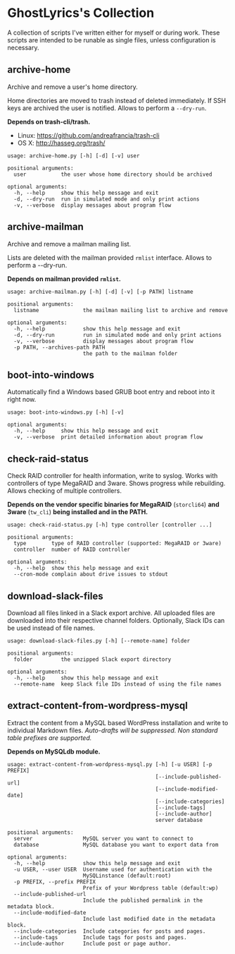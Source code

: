 # GhostLyrics's Collection

A collection of scripts I've written either for myself or during work. These scripts are intended to be runable as single files, unless configuration is necessary.

## archive-home

Archive and remove a user's home directory.

Home directories are moved to trash instead of deleted immediately.
If SSH keys are archived the user is notified.
Allows to perform a `--dry-run`.

**Depends on trash-cli/trash.**

- Linux: https://github.com/andreafrancia/trash-cli  
- OS X: http://hasseg.org/trash/

```none
usage: archive-home.py [-h] [-d] [-v] user

positional arguments:
  user           the user whose home directory should be archived

optional arguments:
  -h, --help     show this help message and exit
  -d, --dry-run  run in simulated mode and only print actions
  -v, --verbose  display messages about program flow
```

## archive-mailman

Archive and remove a mailman mailing list.

Lists are deleted with the mailman provided `rmlist` interface.
Allows to perform a --dry-run.

**Depends on mailman provided `rmlist`.**

```none
usage: archive-mailman.py [-h] [-d] [-v] [-p PATH] listname

positional arguments:
  listname              the mailman mailing list to archive and remove

optional arguments:
  -h, --help            show this help message and exit
  -d, --dry-run         run in simulated mode and only print actions
  -v, --verbose         display messages about program flow
  -p PATH, --archives-path PATH
                        the path to the mailman folder
```

## boot-into-windows

Automatically find a Windows based GRUB boot entry and reboot into it right now.

```none
usage: boot-into-windows.py [-h] [-v]

optional arguments:
  -h, --help     show this help message and exit
  -v, --verbose  print detailed information about program flow
```

## check-raid-status

Check RAID controller for health information, write to syslog. Works with controllers of type MegaRAID and 3ware. Shows progress while rebuilding.  Allows checking of multiple controllers.

**Depends on the vendor specific binaries for MegaRAID** (`storcli64`) **and 3ware** (`tw_cli`) **being installed and in the PATH.**

```none
usage: check-raid-status.py [-h] type controller [controller ...]

positional arguments:
  type        type of RAID controller (supported: MegaRAID or 3ware)
  controller  number of RAID controller

optional arguments:
  -h, --help  show this help message and exit
  --cron-mode complain about drive issues to stdout
```

## download-slack-files

Download all files linked in a Slack export archive.
All uploaded files are downloaded into their respective channel folders.
Optionally, Slack IDs can be used instead of file names.

```none
usage: download-slack-files.py [-h] [--remote-name] folder

positional arguments:
  folder         the unzipped Slack export directory

optional arguments:
  -h, --help     show this help message and exit
  --remote-name  keep Slack file IDs instead of using the file names
```

## extract-content-from-wordpress-mysql

Extract the content from a MySQL based WordPress installation and write to individual Markdown files. *Auto-drafts will be suppressed. Non standard table prefixes are supported.*

**Depends on MySQLdb module.**

```none
usage: extract-content-from-wordpress-mysql.py [-h] [-u USER] [-p PREFIX]
                                               [--include-published-url]
                                               [--include-modified-date]
                                               [--include-categories]
                                               [--include-tags]
                                               [--include-author]
                                               server database

positional arguments:
  server                MySQL server you want to connect to
  database              MySQL database you want to export data from

optional arguments:
  -h, --help            show this help message and exit
  -u USER, --user USER  Username used for authentication with the
                        MySQLinstance (default:root)
  -p PREFIX, --prefix PREFIX
                        Prefix of your Wordpress table (default:wp)
  --include-published-url
                        Include the published permalink in the metadata block.
  --include-modified-date
                        Include last modified date in the metadata block.
  --include-categories  Include categories for posts and pages.
  --include-tags        Include tags for posts and pages.
  --include-author      Include post or page author.
```

